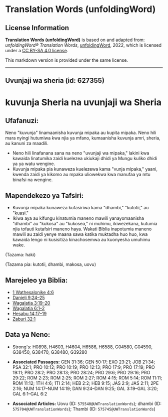 # Translation Words (unfoldingWord)

## License Information

**Translation Words (unfoldingWord)** is based on and adapted from: _unfoldingWord® Translation Words_, [unfoldingWord](https://unfoldingword.org/utw), 2022, which is licensed under a [CC BY-SA 4.0 license](https://creativecommons.org/licenses/by-sa/4.0/legalcode.en).

This markdown version is provided under the same license.



--------------------------------

## Uvunjaji wa sheria (id: 627355)

kuvunja Sheria na uvunjaji wa Sheria
====================================

Ufafanuzi:
----------

Neno "kuvunja" linamaanisha kuvunja mipaka au kupita mipaka. Neno hili mara nyingi hutumiwa kwa njia ya mfano, kumaanisha kuvunja amri, sheria, au kanuni za maadili.

* Neno hili linafanana sana na neno "uvunjaji wa mipaka," lakini kwa kawaida linatumika zaidi kuelezea ukiukaji dhidi ya Mungu kuliko dhidi ya ya watu wengine.
* Kuvunja mipaka pia kunaweza kuelezewa kama "vunja mipaka," yaani, kwenda zaidi ya kikomo au mpaka uliowekwa kwa manufaa ya mtu binafsi na wengine.

Mapendekezo ya Tafsiri:
-----------------------

* Kuvunja mipaka kunaweza kufasiriwa kama "dhambi," "kutotii," au "kuasi."
* Ikiwa aya au kifungu kinatumia maneno mawili yanayomaanisha "dhambi" au "kukosa" au "kukosea," ni muhimu, ikiwezekana, kutumia njia tofauti kutafsiri maneno haya. Wakati Biblia inapotumia maneno mawili au zaidi yenye maana sawa katika muktadha huo huo, kwa kawaida lengo ni kusisitiza kinachosemwa au kuonyesha umuhimu wake.

(Tazama: haki)

(Tazama pia: kutotii, dhambi, makosa, uovu)

Marejeleo ya Biblia:
--------------------

* [1 Wathesalonike 4:6](https://ref.ly/1Thess4:6)
* [Danieli 9:24–25](https://ref.ly/Dan9:24-Dan9:25)
* [Wagalatia 3:19–20](https://ref.ly/Gal3:19-Gal3:20)
* [Wagalatia 6:1–2](https://ref.ly/Gal6:1-Gal6:2)
* [Hesabu 14:17–19](https://ref.ly/Num14:17-Num14:19)
* [Zaburi 32:1](https://ref.ly/Ps32:1)

Data ya Neno:
-------------

* Strong's: H0898, H4603, H4604, H6586, H6588, G04580, G04590, G38450, G38470, G38480, G39280

* **Associated Passages:** GEN 31:36; GEN 50:17; EXO 23:21; JOB 21:34; PSA 32:1; PRO 10:12; PRO 10:19; PRO 12:13; PRO 17:9; PRO 17:19; PRO 19:11; PRO 28:2; PRO 28:13; PRO 28:24; PRO 29:6; PRO 29:16; PRO 29:22; ROM 2:23; ROM 2:25; ROM 2:27; ROM 4:15; ROM 5:14; ROM 11:11; ROM 11:12; 1TH 4:6; 1TI 2:14; HEB 2:2; HEB 9:15; JAS 2:9; JAS 2:11; 2PE 2:16; NUM 14:17–NUM 14:19; DAN 9:24–DAN 9:25; GAL 3:19–GAL 3:20; GAL 6:1–GAL 6:2
* **Associated Articles:** Uovu (ID: `575540@UWTranslationWords`); dhambi (ID: `575704@UWTranslationWords`); Thambi (ID: `575745@UWTranslationWords`)

